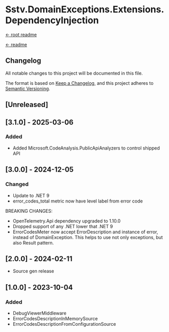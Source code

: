 Sstv.DomainExceptions.Extensions.DependencyInjection
=============

[<- root readme](./../README.md)

[<- readme](./README.md)

## Changelog

All notable changes to this project will be documented in this file.

The format is based on [Keep a Changelog](https://keepachangelog.com/en/1.0.0/),
and this project adheres to [Semantic Versioning](https://semver.org/spec/v2.0.0.html).

## [Unreleased]

## [3.1.0] - 2025-03-06

### Added

- Added Microsoft.CodeAnalysis.PublicApiAnalyzers to control shipped API


## [3.0.0] - 2024-12-05

### Changed

- Update to .NET 9
- error_codes_total metric now have level label from error code

BREAKING CHANGES:
- OpenTelemetry.Api dependency upgraded to 1.10.0
- Dropped support of any .NET lower that .NET 9
- ErrorCodesMeter now accept ErrorDescription and instance of error, instead of DomainException. This helps to use not only exceptions, but also Result pattern.

## [2.0.0] - 2024-02-11

- Source gen release

## [1.0.0] - 2023-10-04

### Added

- DebugViewerMiddleware
- ErrorCodesDescriptionInMemorySource
- ErrorCodesDescriptionFromConfigurationSource